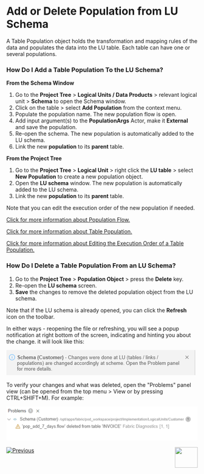 # Add or Delete Population from LU Schema

A Table Population object holds the transformation and mapping rules of the data and populates the data into the LU table. Each table can have one or several populations. 

### How Do I Add a Table Population To the LU Schema?

<web>

**From the Schema Window**

1. Go to the **Project Tree** > **Logical Units / Data Products** > relevant logical unit >  **Schema** to open the Schema window.
1. Click on the table > select **Add Population** from the context menu. 
1. Populate the population name. The new population flow is open. 
1. Add input argument(s) to the **PopulationArgs** Actor, make it **External** and save the population. 
1. Re-open the schema. The new population is automatically added to the LU schema. 
6. Link the new **population** to its **parent** table.

</web>

**From the Project Tree**

1. Go to the **Project Tree** > **Logical Unit** > right click the **LU table** > select **New Population** to create a new population object.  
2. Open the **LU schema** window. The new population is automatically added to the LU schema. 
3. Link the new **population** to its **parent** table.

Note that you can edit the execution order of the new population if needed.

<web>[Click for more information about Population Flow.](/articles/07_table_population/14_table_population_based_Broadway.md)</web>

<studio>[Click for more information about Table Population.](/articles/07_table_population/01_table_population_overview.md)</studio>

[Click for more information about Editing the Execution Order of a Table Population.](/articles/07_table_population/13_LU_table_population_execution_order.md)

### How Do I Delete a Table Population From an LU Schema? 
1. Go to the **Project Tree** > **Population Object** > press the **Delete** key. 
1. Re-open the **LU schema** screen.
1. **Save** the changes to remove the deleted population object from the LU schema.

Note that if the LU schema is already opened, you can click the **Refresh** icon on the toolbar.

<web>

In either ways - reopening the file or refreshing, you will see a popup notification at right bottom of the screen, indicating and hinting you about the change. it will look like this:

![](images/web/11_delete_refresh_toaster.png)

To verify your changes and what was deleted, open the "Problems" panel view (can be opened from the top menu > View  or by pressing CTRL+SHIFT+M). For example:

![](images/web/11_delete_problems.png)

 </web>



[![Previous](/articles/images/Previous.png)](10_delete_table_from_a_schema.md)[<img align="right" width="60" height="54" src="/articles/images/Next.png">](12_LU_hierarchy_and_linking_table_population.md)
